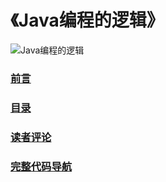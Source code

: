 # 《Java编程的逻辑》

![Java编程的逻辑](https://img13.360buyimg.com/n1/s640x640_jfs/t14494/344/2041325409/173602/8e9e46f2/5a66eb12N0a7be368.jpg)

### [前言](https://swiftma.github.io/preface)

### [目录](https://swiftma.github.io/contents)

### [读者评论](https://swiftma.github.io/comments)

### [完整代码导航](https://github.com/swiftma/program-logic/blob/master/the_logic_of_java_programming.md)